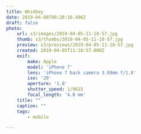 ```yaml
---
title: Whidbey
date: 2019-04-08T00:28:16.496Z
draft: false
photo:
    url: s3/images/2019-04-05-11-18-57.jpg
    thumb: s3/thumbs/2019-04-05-11-18-57.jpg
    preview: s3/previews/2019-04-05-11-18-57.jpg
    created: 2019-04-05T11:18:57.000Z
    exif:
        make: Apple
        model: 'iPhone 7'
        lens: 'iPhone 7 back camera 3.99mm f/1.8'
        iso: '20'
        aperture: '1.8'
        shutter_speed: 1/9615
        focal_length: '4.0 mm'
    title: ""
    caption: ""
    tags:
        - mobile

---
```

